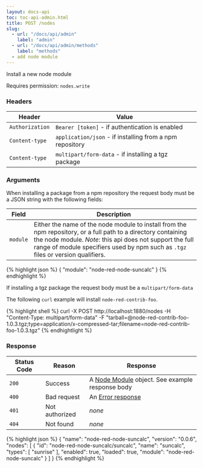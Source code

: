```yaml
---
layout: docs-api
toc: toc-api-admin.html
title: POST /nodes
slug:
  - url: "/docs/api/admin"
    label: "admin"
  - url: "/docs/api/admin/methods"
    label: "methods"
  - add node module
---
```


Install a new node module

Requires permission: <code>nodes.write</code>

### Headers

Header          | Value
----------------|-------
`Authorization` | `Bearer [token]` - if authentication is enabled
`Content-type`  | `application/json` - if installing from a npm repository
`Content-type`  | `multipart/form-data` - if installing a tgz package


### Arguments

When installing a package from a npm repository the request body must be a JSON string with the following fields:

Field    | Description
---------|-----------------------
`module` | Either the name of the node module to install from the npm repository, or a full path to a directory containing the node module. _Note_: this api does not support the full range of module specifiers used by npm such as `.tgz` files or version qualifiers.

{% highlight json %}
{
  "module": "node-red-node-suncalc"
}
{% endhighlight %}

If installing a tgz package the request body must be a `multipart/form-data` 

The following `curl` example will install `node-red-contrib-foo`.

{% highlight shell %}
curl -X POST http://localhost:1880/nodes -H "Content-Type: multipart/form-data" -F "tarball=@node-red-contrib-foo-1.0.3.tgz;type=application/x-compressed-tar;filename=node-red-contrib-foo-1.0.3.tgz"
{% endhightlight  %}

### Response

Status Code | Reason         | Response
------------|----------------|--------------
`200`       | Success        | A [Node Module](/docs/api/admin/types#node-module) object. See example response body
`400`       | Bad request    | An [Error response](/docs/api/admin/errors)
`401`       | Not authorized | _none_
`404`       | Not found      | _none_

{% highlight json %}
{
  "name": "node-red-node-suncalc",
  "version": "0.0.6",
  "nodes": [
    {
      "id": "node-red-node-suncalc/suncalc",
      "name": "suncalc",
      "types": [
        "sunrise"
      ],
      "enabled": true,
      "loaded": true,
      "module": "node-red-node-suncalc"
    }
  ]
}
{% endhighlight %}
